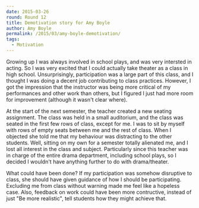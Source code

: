 ```yaml
---
date: 2015-03-26
round: Round 12
title: Demotivation story for Amy Boyle
author: Amy Boyle
permalink: /2015/03/amy-boyle-demotivation/
tags:
  - Motivation
---
```


Growing up I was always involved in school plays, and was very intersted in acting. So I was very excited that I could actually take theater as a class in high school. Unsurprisingly, participation was a large part of this class, and I thought I was doing a decent job contributing to class practices. However, I got the impression that the instructor was being more critical of my performances and other work than others, but I figured I just had more room for improvement (although it wasn't clear where).

At the start of the next semester, the teacher created a new seating assignment. The class was held in a small auditorium, and the class was seated in the first few rows of class, except for me. I was to sit by myself with rows of empty seats between me and the rest of class. When I objected she told me that my behaviour was distracting to the other students. Well, sitting on my own for a semester totally alienated me, and I lost all interest in the class and subject. Particularly since this teacher was in charge of the entire drama department, including school plays, so I decided I wouldn't have anything further to do with drama/theater.

What could have been done? If my participation was somehow disruptive to class, she should have given guidance of how I should be participating. Excluding me from class without warning made me feel like a hopeless case. Also, feedback on work could have been more contructive, instead of just "Be more realistic", tell students how they might achieve that.